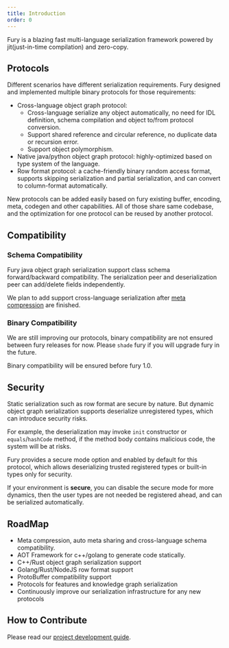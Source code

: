 ```yaml
---
title: Introduction
order: 0
---
```


Fury is a blazing fast multi-language serialization framework powered by jit(just-in-time compilation) and zero-copy.

## Protocols

Different scenarios have different serialization requirements. Fury designed and implemented
multiple binary protocols for those requirements:

- Cross-language object graph protocol:
  - Cross-language serialize any object automatically, no need for IDL definition, schema compilation and object to/from protocol
    conversion.
  - Support shared reference and circular reference, no duplicate data or recursion error.
  - Support object polymorphism.
- Native java/python object graph protocol: highly-optimized based on type system of the language.
- Row format protocol: a cache-friendly binary random access format, supports skipping serialization and partial serialization,
  and can convert to column-format automatically.

New protocols can be added easily based on fury existing buffer, encoding, meta, codegen and other capabilities. All of those share same codebase, and the optimization for one protocol
can be reused by another protocol.

## Compatibility

### Schema Compatibility

Fury java object graph serialization support class schema forward/backward compatibility. The serialization peer and deserialization peer can add/delete fields independently.

We plan to add support cross-language serialization after [meta compression](https://github.com/alipay/fury/issues/203) are finished.

### Binary Compatibility

We are still improving our protocols, binary compatibility are not ensured between fury releases for now. Please `shade` fury if you will upgrade fury in the future.

Binary compatibility will be ensured before fury 1.0.

## Security

Static serialization such as row format are secure by nature. But dynamic object graph serialization supports deserialize unregistered types, which can introduce security risks.

For example, the deserialization may invoke `init` constructor or `equals`/`hashCode` method, if the method body contains malicious code, the system will be at risks.

Fury provides a secure mode option and enabled by default for this protocol, which allows deserializing trusted registered types or built-in types only for security.

If your environment is **secure**, you can disable the secure mode for more dynamics, then the user types are not needed be registered ahead, and can be serialized automatically.

## RoadMap

- Meta compression, auto meta sharing and cross-language schema compatibility.
- AOT Framework for c++/golang to generate code statically.
- C++/Rust object graph serialization support
- Golang/Rust/NodeJS row format support
- ProtoBuffer compatibility support
- Protocols for features and knowledge graph serialization
- Continuously improve our serialization infrastructure for any new protocols

## How to Contribute

Please read our [project development guide](https://github.com/alipay/fury/blob/main/docs/development.md).
